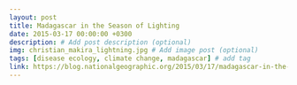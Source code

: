 ```yaml
---
layout: post
title: Madagascar in the Season of Lighting
date: 2015-03-17 00:00:00 +0300
description: # Add post description (optional)
img: christian_makira_lightning.jpg # Add image post (optional)
tags: [disease ecology, climate change, madagascar] # add tag
link: https://blog.nationalgeographic.org/2015/03/17/madagascar-in-the-season-of-lightning
---
```

